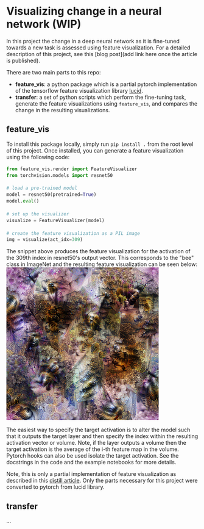 # Visualizing change in a neural network (WIP)
In this project the change in a deep neural network as it is fine-tuned towards a new task is assessed using feature visualization. For a detailed description of this project, see this [blog post](add link here once the article is published).

There are two main parts to this repo:
- **feature_vis**: a python package which is a partial pytorch implementation of the tensorflow feature visualization library [lucid](https://github.com/tensorflow/lucid).
- **transfer**: a set of python scripts which perform the fine-tuning task, generate the feature visualizations using `feature_vis`, and compares the change in the resulting visualizations.

## feature_vis

To install this package locally, simply run `pip install .` from the root level of this project.
Once installed, you can generate a feature visualization using the following code:
```python
from feature_vis.render import FeatureVisualizer
from torchvision.models import resnet50

# load a pre-trained model
model = resnet50(pretrained=True)
model.eval()

# set up the visualizer
visualize = FeatureVisualizer(model)

# create the feature visualization as a PIL image
img = visualize(act_idx=309)
```
The snippet above produces the feature visualization for the activation of the 309th index in resnet50's output vector. This corresponds to the "bee" class in ImageNet and the resulting feature visualization can be seen below:  
![Bee feature visualization](https://raw.githubusercontent.com/martin-chobanyan/transfer-visualization/master/resources/bee-visualization.png)

The easiest way to specify the target activation is to alter the model such that it outputs the target layer and then specify the index within the resulting activation vector or volume. Note, if the layer outputs a volume then the target activation is the average of the i-th feature map in the volume. Pytorch hooks can also be used isolate the target activation. See the docstrings in the code and the example notebooks for more details.  

Note, this is only a partial implementation of feature visualization as described in this [distill article](https://distill.pub/2017/feature-visualization/). Only the parts necessary for this project were converted to pytorch from lucid library.

## transfer
...
